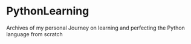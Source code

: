# PythonLearning
Archives of my personal Journey on learning and perfecting the Python language from scratch

